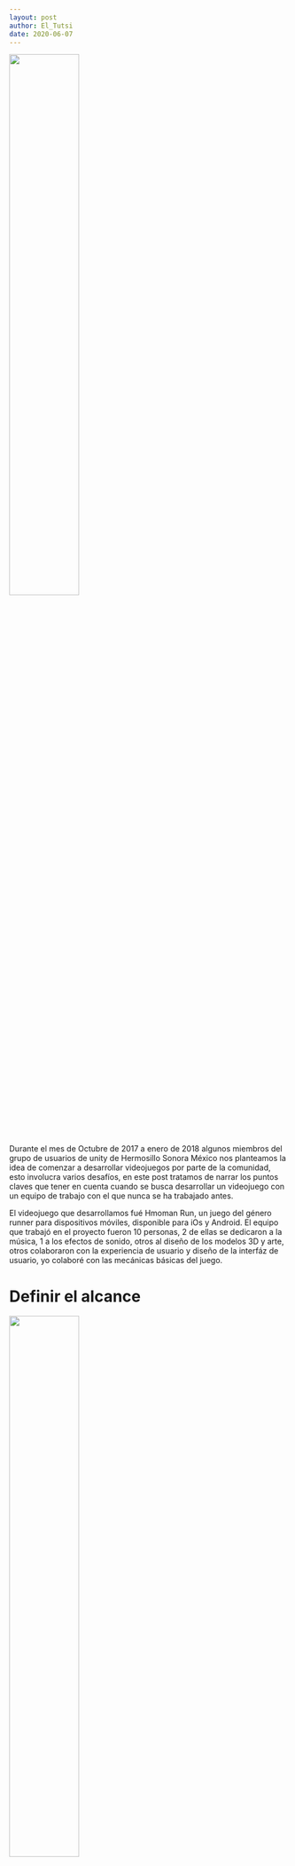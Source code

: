 ```yaml
---
layout: post
author: El_Tutsi
date: 2020-06-07
---
```


<img width="50%" height="50%" src="https://66.media.tumblr.com/da00505f60b542ad7d01975049395f7a/tumblr_inline_p3woob3Pw41rs42jk_500.png">

Durante el mes de Octubre de 2017 a enero de 2018 algunos miembros del grupo de usuarios de unity de Hermosillo Sonora México nos planteamos la idea de comenzar a desarrollar videojuegos por parte de la comunidad, esto involucra varios desafíos, en este post tratamos de narrar los puntos claves que tener en cuenta cuando se busca desarrollar un videojuego con un equipo de trabajo con el que nunca se ha trabajado antes.

El videojuego que desarrollamos fué Hmoman Run, un juego del género runner para dispositivos móviles, disponible para iOs y Android. El equipo que trabajó en el proyecto fueron 10 personas, 2 de ellas se dedicaron a la música, 1 a los efectos de sonido, otros al diseño de los modelos 3D y arte, otros colaboraron con la experiencia de usuario y diseño de la interfáz de usuario, yo colaboré con las mecánicas básicas del juego.

# Definir el alcance
<img width="50%" height="50%" src="https://66.media.tumblr.com/7a46b467226b917e45109523eb0fb81d/tumblr_inline_p3woq9A5sC1rs42jk_640.png">

En una pequeña reunión entre los interesados a crear el juego, nos encargamos de hacer una lluvia de ideas acerca de lo que queríamos lograr, el consenso general fue “Hacer un juego sencillo, pulirlo y publicarlo”. En esa lluvia de ideas se definió una terminación del proyecto, ya que todos los involucrados tenían un trabajo de tiempo completo y proyectos personales en los que trabajar, así que decidimos establecer firmemente el tiempo del fin del proyecto para no abusar del tiempo de los involucrados y a la vez, no terminar con un proyecto eterno, el tiempo del proyecto sería de 3 meses.

En cuanto al género, en esa misma reunión se decidió tras varias ideas. Las opiniones de todos eran igual de válidas, si alguien tenía una idea para un juego (que generalmente, siempre se tiene) las exponía al grupo y se analizaba entre todos su viabilidad para el tiempo que se quería alcanzar, tras varias opciones optamos por un runner, y sobre ese runner se definió cuáles serían las mecánicas básicas que debería de cumplir.

Durante la definición de las características básicas del juego, se escucharon todas las ideas, pero se fueron descartando las que excedían la complejidad del proyecto, dado que pese a ser muy buenas ideas, ya sea por la falta de experiencia del equipo, o por que no le agregaba el suficiente valor para justificar el desarrollo, no podríamos seguir adelante con esa idea.

# Definir la fecha de entrega
Al final de la reunión, antes de que todos salieran del lugar, quisimos recalcar la fecha de entrega, ya teníamos definidas las mecánicas básicas del juego, como íbamos a trabajar, pero quisimos sacar la cuenta de los días que faltaban para que se acabara el proyecto, con el fin de que la fecha les fuera más real. Definimos la fecha de entrega como el 14 de diciembre del 2017, justo antes de que todo el mundo saliera de vacaciones navideñas.

# Definir las tareas
Después de definir el alcance teníamos una idea general de cuáles serían las posibles acciones que podría hacer el jugador y hasta donde llegaría el proyecto, en una reunión no presencial a través de Google Hangout platicamos acerca de las tareas que deberíamos de completar para terminar el juego y las anotamos en Trello.

Empezamos desde las tareas más sencillas y las describimos con nombres generales o a manera de lista de deseos del tipo “El jugador puede moverse de izquierda a derecha”, “El jugador puede saltar”, “El jugador puede recolectar artículos”, “El jugador puede ganar”, “El jugador puede perder”. Conforme delimitamos cuales eran las actividades básicas que debía de cumplir el juego, pudimos continuar con las actividades que no eran necesarias pero queríamos implementar, cuidando siempre el no salirse del alcance como “Agregar música al ganar”, “Agregar música al perder”, “Diseñar el menú principal”, “Guardar el progreso del jugador”.

En este paso, si alguien mencionaba alguna tarea que se saliera del alcance inicial, los otros miembros debían de procurar escuchar la propuesta y evaluar el valor que agregaría al proyecto, por ejemplo, se aceptarían tareas nuevas del tipo “Procurar que la experiencia de usuario del jugador sea cómoda al desplazarse por el menú de inicio”, mientras tanto “Que el jugador pueda disparar” se saldría del alcance y sería negada, ya que una nueva dinámica para el videojuego impactaría en distintas fases del desarrollo y áreas específicas como las mecánicas del juego, nuevos modelos para disparar, programación de los controles, pruebas, etc.

<img width="50%" height="50%" src="https://66.media.tumblr.com/89849319ab3efb037b49edd293f7358a/tumblr_inline_p3wox3FXcb1rs42jk_500.png">

# Seguimiento de las tareas
Una vez que las tareas fueron creadas, y debido a la naturaleza del proyecto (Todos los miembros del equipo tienen un trabajo fijo de 8 horas por día y trabajan en sus tiempos libres en el proyecto) se decidió que cada quién se auto-asignara las tareas que le gustaría trabajar en ella y/o tuviera más habilidad para apoyar el proyecto. Esto nos permitió llevar el proyecto en un ambiente más relajado y auto-manejable en el que los miembros del equipo producían según su capacidad y disposición, así no hubo problemas sobre qué actividades debía de hacer quién ni tampoco se visualizó a algún integrante en particular como “líder del proyecto” lo que motivó de manera muy positivo a todo el equipo.

<img width="50%" height="50%" src="https://66.media.tumblr.com/51daf9de4ce684bbfd55063777a80ddb/tumblr_inline_p3wopcSG5E1rs42jk_640.png">

# Pruebas
Se eligió un repositorio en Github en el que todo el proyecto se alojaría, así mismo, cada que una nueva implementación de una mecánica en particular se terminara, se creaba un build del proyecto y se ponía a disposición de manera interna entre el equipo de trabajo para escuchar la retroalimentación de todos, a su vez, algunos de estos builds los compartimos con amigos y familiares para escuchar las opiniones de personas que no estuvieran involucradas en el proyecto, las opiniones frescas son sumamente valiosas durante todo el ciclo del desarrollo de un videojuego.

# Fin del proyecto
Se llegó la fecha final del proyecto, el 14 de diciembre de 2017 y el proyecto estaba completo, sin embargo, un miembro del equipo (Sergio) superó las expectativas del equipo al integrar una herramienta que facilitaba enormemente el proceso de crear niveles, por lo que decidimos extender la fecha de culminación de lanzamiento por un mes más, para dar oportunidad de crear nuevos niveles para el juego lo que le dió mucho valor adicional a Hmoman Run.

La regla de los niveles era de que pudieran ser posibles pasarlos con 3 estrellas por la persona que los creó, tarea en la que colaboraron varias personas, después se acomodaron los niveles por la dificultad y al final logramos tener un videojuego mucho más profesional.

# Lanzamiento
El 17 de enero se lanzaron las versión para  iOs y Android. Se le dió una promoción local entre amigos, conocidos y familiares, por parte de la comunidad de Unity User Group HMO, ya que el proyecto no se pensaba monetizar y funcionaba como un ejercicio de desarrollo entre los involucrados en su tiempo libre, no se consideró el pagar por publicidad ni tener un plan de marketing que iniciara antes del lanzamiento.

# Feedback
El videojuego fue bien recibido, el buen trabajo de los involucrados se hizo notar y las personas que lo jugaban se daban cuenta de ello, no se sentía como un juego hecho por hobby (que lo era) ni por aficionado (que lo somos), pero gracias al esfuerzo de los artistas alcanzamos un nivel de calidad muy superior del que nos habíamos imaginado al inicio del proyecto.

Hermografia, una página local de infografías se puso en contacto con un miembro del equipo para realizar una imagen publicitaria para Hmoman Run, en ella y sin que nosotros lo supiéramos, se hacía una relación con el nombre del personaje Hmoman (que fué el nombre de la mascota del Unity User Group HMO) con la ciudad de Hermosillo (donde vivimos) y el pésimo estado de las calles de ésta, en dicho post se hacía referencia a que Hmoman tenía que saltar los baches de la ciudad de Hermosillo en este futuro apocalíptico, al equipo le pareció graciosa la relación que se hizo ya que en el diseño del juego no se había planteado una ciudad en específico, fue básicamente “Una ciudad del futuro, con carros descompuestos como obstáculos y agujeros donde el jugador se caiga”.

Ese post fué la mejor publicidad que pudimos haber tenido.

Debido al alcance que tiene Hermografía en la localidad, nuestro juego fué visible para personas de la ciudad, poco tiempo después, los medios de radio y televisión hicieron contacto con el Unity User Group HMO para hacernos una entrevista y a su vez, publicar esa nota en sus redes sociales.

<img width="50%" height="50%" src="https://66.media.tumblr.com/ceb93d2cf49335d7713f8ad0b114dd25/tumblr_inline_p3wot1hFz21rs42jk_640.png">

# Post mortem
Con más de mil descargas entre iOs y Android, Hmoman Run superó las expectativas que teníamos sobre nuestro primer juego en conjunto, cumplió la función de aprendizaje de un equipo de trabajo descentralizado, remoto, y con poca experiencia en el desarrollo de videojuegos, y cumplió con creces la principal razón por la que decidimos hacerlo,dar a conocer el Unity User Group de nuestra ciudad. 

<img width="50%" height="50%" src="https://66.media.tumblr.com/b481402c58821e94225b3c07b336936e/tumblr_inline_p3wotzuC4P1rs42jk_640.png">

